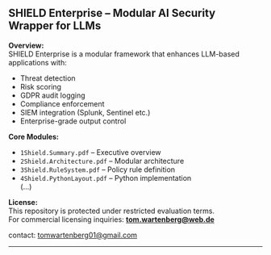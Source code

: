 ## SHIELD Enterprise – Modular AI Security Wrapper for LLMs

**Overview:**  
SHIELD Enterprise is a modular framework that enhances LLM-based applications with:
- Threat detection
- Risk scoring
- GDPR audit logging
- Compliance enforcement
- SIEM integration (Splunk, Sentinel etc.)
- Enterprise-grade output control

**Core Modules:**  
- `1Shield.Summary.pdf` – Executive overview  
- `2Shield.Architecture.pdf` – Modular architecture  
- `3Shield.RuleSystem.pdf` – Policy rule definition  
- `4Shield.PythonLayout.pdf` – Python implementation  
(...)

**License:**  
This repository is protected under restricted evaluation terms.  
For commercial licensing inquiries: **tom.wartenberg@web.de**

contact: tomwartenberg01@gmail.com

---

